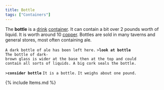 ```yaml
---
title: Bottle
tags: ["Containers"]
---
```

The **bottle** is a [drink](Food_%26_Drink#Drink "wikilink")
[container](container "wikilink"). It can contain a bit over 2 pounds
worth of liquid. It is worth around 10 [copper](copper "wikilink").
Bottles are sold in many taverns and general stores, most often
containing ale.

`A dark bottle of ale has been left here.`
`>`**`look at bottle`**
`The bottle of dark-brown glass is wider at the base then at the top and could`
`contain all sorts of liquids. A big cork seals the bottle.`

`>`**`consider bottle`**
`It is a bottle.`
`It weighs about one pound.`

{% include Items.md %}
